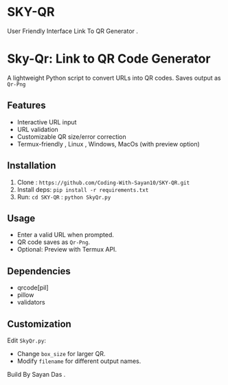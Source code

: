 # SKY-QR
User Friendly Interface Link To QR Generator . 
# Sky-Qr: Link to QR Code Generator

A lightweight Python script to convert URLs into QR codes. Saves output as `Qr-Png`

## Features
- Interactive URL input
- URL validation
- Customizable QR size/error correction
- Termux-friendly , Linux , Windows, MacOs (with preview option)

## Installation
1. Clone : `https://github.com/Coding-With-Sayan10/SKY-QR.git`
2. Install deps: `pip install -r requirements.txt`
3. Run: `cd SKY-QR` : `python SkyQr.py`

## Usage
- Enter a valid URL when prompted.
- QR code saves as `Qr-Png`.
- Optional: Preview with Termux API.

## Dependencies
- qrcode[pil]
- pillow
- validators

## Customization
Edit `SkyQr.py`:
- Change `box_size` for larger QR.
- Modify `filename` for different output names.

Build By Sayan Das .
